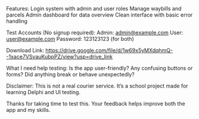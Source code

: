 Features:
Login system with admin and user roles
Manage waybills and parcels
Admin dashboard for data overview
Clean interface with basic error handling

Test Accounts (No signup required):
Admin: admin@example.com
User: user@example.com
Password: 123123123 (for both)

Download Link:
https://drive.google.com/file/d/1w69x5yMXdqhmQ--1xace7VSvauKubpPZ/view?usp=drive_link

What I need help testing:
Is the app user-friendly?
Any confusing buttons or forms?
Did anything break or behave unexpectedly?

Disclaimer:
This is not a real courier service.
It’s a school project made for learning Delphi and UI testing.

Thanks for taking time to test this. Your feedback helps improve both the app and my skills.
